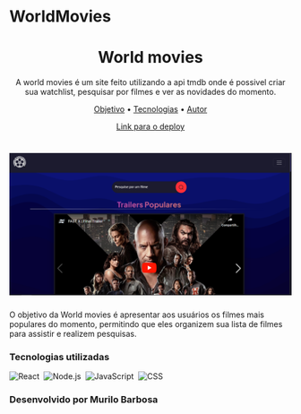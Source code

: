 # WorldMovies

<h1 align="center">World movies</h1>

<p align="center">A world movies é um site feito utilizando a api tmdb onde é possivel criar sua watchlist, pesquisar por filmes e ver as novidades do momento.</p>

<p align="center">
  <a href="#objetivo">Objetivo</a> •
  <a href="#tecnologias">Tecnologias</a> •
  <a href="#autor">Autor</a>
</p>

<p align="center">
  <a href="https://worldmovies-gamma.vercel.app">Link para o deploy</a>
</p>

<h1 align="center">
  <img src="./Website.png" alt="Website">
</h1>

<p id="objetivo">O objetivo da World movies é apresentar aos usuários os filmes mais populares do momento, permitindo que eles organizem sua lista de filmes para assistir e realizem pesquisas.</p>


<h3 id="tecnologias">Tecnologias utilizadas</h3>

  ![React](https://img.shields.io/badge/-React-0D1117?style=for-the-badge&logo=react&logoColor=61DAFB&labelColor=transparent)&nbsp;
  ![Node.js](https://img.shields.io/badge/-Node.js-0D1117?style=for-the-badge&logo=node.js&labelColor=0D1117&textColor=0D1117)&nbsp;
  ![JavaScript](https://img.shields.io/badge/-JavaScript-0D1117?style=for-the-badge&logo=javascript&labelColor=0D1117&textColor=0D1117)&nbsp;
  ![CSS](https://img.shields.io/badge/-CSS-0D1117?style=for-the-badge&logo=CSS3&logoColor=1572B6&labelColor=0D1117)&nbsp;


<h3 id="autor">Desenvolvido por Murilo Barbosa</h3>
